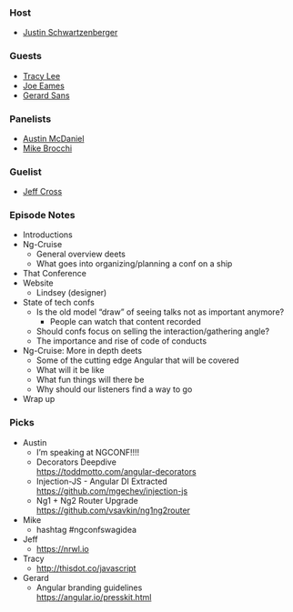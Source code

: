### Host
+ [Justin Schwartzenberger](https://twitter.com/schwarty)

### Guests
+ [Tracy Lee](https://twitter.com/ladyleet)
+ [Joe Eames](https://twitter.com/josepheames)
+ [Gerard Sans](https://twitter.com/gerardsans)

### Panelists
+ [Austin McDaniel](https://twitter.com/amcdnl)
+ [Mike Brocchi](https://twitter.com/Brocco)

### Guelist
+ [Jeff Cross](https://twitter.com/jeffbcross)

### Episode Notes
+ Introductions
+ Ng-Cruise
    + General overview deets
    + What goes into organizing/planning a conf on a ship
+ That Conference
+ Website
    + Lindsey (designer)
+ State of tech confs
    + Is the old model “draw” of seeing talks not as important anymore?
        + People can watch that content recorded
    + Should confs focus on selling the interaction/gathering angle?
    + The importance and rise of code of conducts
+ Ng-Cruise: More in depth deets
    + Some of the cutting edge Angular that will be covered
    + What will it be like
    + What fun things will there be
    + Why should our listeners find a way to go
+ Wrap up

### Picks
+ Austin
  + I’m speaking at NGCONF!!!!
  + Decorators Deepdive  
    <https://toddmotto.com/angular-decorators>
  + Injection-JS - Angular DI Extracted  
    <https://github.com/mgechev/injection-js> 
  + Ng1 + Ng2 Router Upgrade  
    <https://github.com/vsavkin/ng1ng2router> 
+ Mike
  + hashtag #ngconfswagidea
+ Jeff
  + <https://nrwl.io>
+ Tracy
  + <http://thisdot.co/javascript>
+ Gerard
  + Angular branding guidelines  
    <https://angular.io/presskit.html>
